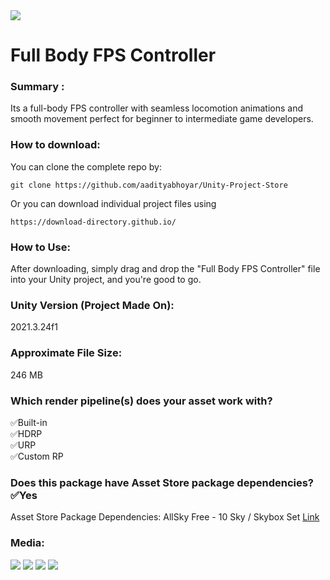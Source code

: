 <img src="https://github.com/aadityabhoyaar/Unity-Project-Store/blob/main/Full%20Body%20FPS%20Controller/Project%20Media/LOGO.png">

# Full Body FPS Controller
### Summary :
Its a full-body FPS controller with seamless locomotion animations and smooth movement perfect for beginner to intermediate game developers.

### How to download:
You can clone the complete repo by:
```
git clone https://github.com/aadityabhoyar/Unity-Project-Store
```
Or you can download individual project files using
```
https://download-directory.github.io/
```

### How to Use:
After downloading, simply drag and drop the "Full Body FPS Controller" file into your Unity project, and you're good to go.

### Unity Version (Project Made On):
2021.3.24f1

### Approximate File Size:
246 MB

### Which render pipeline(s) does your asset work with?
✅Built-in  
✅HDRP  
✅URP  
✅Custom  RP

### Does this package have Asset Store package dependencies?✅Yes
Asset Store Package Dependencies:  AllSky  Free  -  10  Sky  /  Skybox  Set [Link](https://assetstore.unity.com/packages/2d/textures-materials/sky/allsky-free-10-sky-skybox-set-146014)

### Media:
<img src="https://github.com/aadityabhoyar/Unity-Project-Store/blob/main/Full%20Body%20FPS%20Controller/Project%20Media/image_001_0000.jpg">
<img src="https://github.com/aadityabhoyar/Unity-Project-Store/blob/main/Full%20Body%20FPS%20Controller/Project%20Media/image_002_0007.jpg">
<img src="https://github.com/aadityabhoyar/Unity-Project-Store/blob/main/Full%20Body%20FPS%20Controller/Project%20Media/image_003_0000.jpg">
<img src="https://github.com/aadityabhoyar/Unity-Project-Store/blob/main/Full%20Body%20FPS%20Controller/Project%20Media/image_004_0000.jpg">
